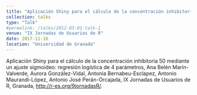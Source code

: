 ```yaml
---
title: "Aplicación Shiny para el cálculo de la concentración inhibitoria 50 mediante un ajuste sigmoideo: regresión logística de 4 parámetros"
collection: talks
type: "Talk"
#permalink: /talks/2012-03-01-talk-1
venue: "IX Jornadas de Usuarios de R"
date: 2017-11-16
location: "Universidad de Granada"
---
```

Aplicación Shiny para el cálculo de la concentración inhibitoria 50 mediante un ajuste sigmoideo: regresión logística de 4 parámetros, Ana Belén Marín-Valverde, Aurora González-Vidal, Antonia Bernabeu-Esclapez, Antonio Maurandi-López, Antonio José Perán-Orcajada, IX Jornadas de Usuarios de R, Granada,
http://r-es.org/9jornadasR/.

